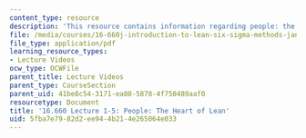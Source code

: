 ```yaml
---
content_type: resource
description: 'This resource contains information regarding people: the heart of lean.'
file: /media/courses/16-660j-introduction-to-lean-six-sigma-methods-january-iap-2012/5fba7e7982d2ee944b214e265064e033_MIT16_660JIAP12_1-5.pdf
file_type: application/pdf
learning_resource_types:
- Lecture Videos
ocw_type: OCWFile
parent_title: Lecture Videos
parent_type: CourseSection
parent_uid: 41be8c54-3171-ea80-5878-4f750489aaf0
resourcetype: Document
title: '16.660 Lecture 1-5: People: The Heart of Lean'
uid: 5fba7e79-82d2-ee94-4b21-4e265064e033
---
```

